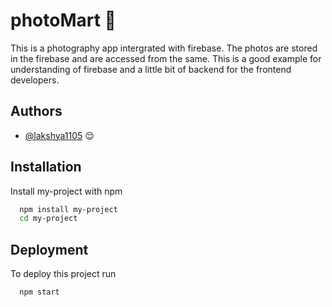 
# photoMart 🌆
This is a photography app intergrated with firebase. The photos are stored in the firebase and are accessed from the same.
This is a good example for understanding of firebase and a little bit of backend for the frontend developers.






## Authors

- [@lakshya1105](https://github.com/lakshyaagr1105?tab=overview&from=2022-09-01&to=2022-09-18) 😌


## Installation

Install my-project with npm

```bash
  npm install my-project
  cd my-project
```
    
## Deployment

To deploy this project run

```bash
  npm start
```

